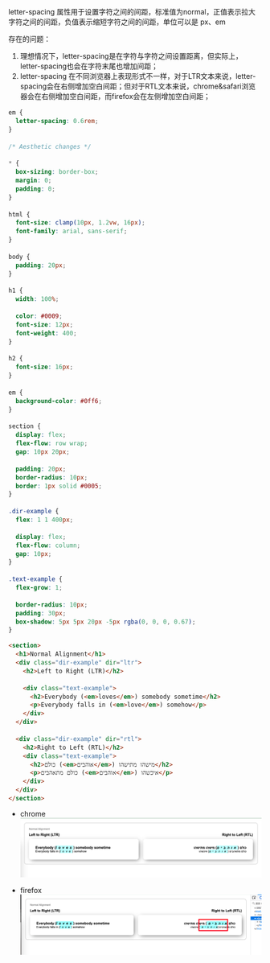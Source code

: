 letter-spacing 属性用于设置字符之间的间距，标准值为normal，正值表示拉大字符之间的间距，负值表示缩短字符之间的间距，单位可以是 px、em


存在的问题：
1. 理想情况下，letter-spacing是在字符与字符之间设置距离，但实际上，letter-spacing也会在字符末尾也增加间距；
2. letter-spacing 在不同浏览器上表现形式不一样，对于LTR文本来说，letter-spacing会在右侧增加空白间距；但对于RTL文本来说，chrome&safari浏览器会在右侧增加空白间距，而firefox会在左侧增加空白间距；

```css
em {
  letter-spacing: 0.6rem;
}

/* Aesthetic changes */

* {
  box-sizing: border-box;
  margin: 0;
  padding: 0;
}

html {
  font-size: clamp(10px, 1.2vw, 16px);
  font-family: arial, sans-serif;
}

body {
  padding: 20px;
}

h1 {
  width: 100%;

  color: #0009;
  font-size: 12px;
  font-weight: 400;
}

h2 {
  font-size: 16px;
}

em {
  background-color: #0ff6;
}

section {
  display: flex;
  flex-flow: row wrap;
  gap: 10px 20px;

  padding: 20px;
  border-radius: 10px;
  border: 1px solid #0005;
}

.dir-example {
  flex: 1 1 400px;

  display: flex;
  flex-flow: column;
  gap: 10px;
}

.text-example {
  flex-grow: 1;

  border-radius: 10px;
  padding: 30px;
  box-shadow: 5px 5px 20px -5px rgba(0, 0, 0, 0.67);
}

```


```html
<section>
  <h1>Normal Alignment</h1>
  <div class="dir-example" dir="ltr">
    <h2>Left to Right (LTR)</h2>

    <div class="text-example">
      <h2>Everybody (<em>loves</em>) somebody sometime</h2>
      <p>Everybody falls in (<em>love</em>) somehow</p>
    </div>
  </div>

  <div class="dir-example" dir="rtl">
    <h2>Right to Left (RTL)</h2>
    <div class="text-example">
      <h2>כולם (<em>אוהבים</em>) מישהו מתישהו</h2>
      <p>כולם מתאהבים (<em>אוהבים</em>) איכשהו</p>
    </div>
  </div>
</section>
```

- chrome
![图片](../../../asset/Pastedimage20240731094756.png)

- firefox
![图片](../../../asset/Pastedimage20240731095716.png)
